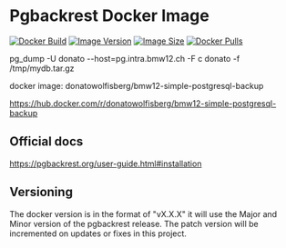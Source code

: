 # Pgbackrest Docker Image
[![Docker Build](https://img.shields.io/docker/cloud/build/donatowolfisberg/bmw12-simple-postgresql-backup)](https://hub.docker.com/r/donatowolfisberg/bmw12-simple-postgresql-backup)
[![Image Version](https://img.shields.io/docker/v/donatowolfisberg/bmw12-simple-postgresql-backup?sort=semver)](https://hub.docker.com/r/donatowolfisberg/bmw12-simple-postgresql-backup)
[![Image Size](https://img.shields.io/docker/image-size/donatowolfisberg/bmw12-simple-postgresql-backup?sort=date)](https://hub.docker.com/r/donatowolfisberg/bmw12-simple-postgresql-backup)
[![Docker Pulls](https://img.shields.io/docker/pulls/donatowolfisberg/bmw12-simple-postgresql-backup)](https://hub.docker.com/r/donatowolfisberg/bmw12-simple-postgresql-backup)

pg_dump -U donato --host=pg.intra.bmw12.ch -F c donato -f /tmp/mydb.tar.gz


docker image: donatowolfisberg/bmw12-simple-postgresql-backup

https://hub.docker.com/r/donatowolfisberg/bmw12-simple-postgresql-backup

## Official docs
https://pgbackrest.org/user-guide.html#installation

## Versioning
The docker version is in the format of "vX.X.X" it will use the Major and Minor version of the pgbackrest release. The patch version will be incremented on updates or fixes in this project.
